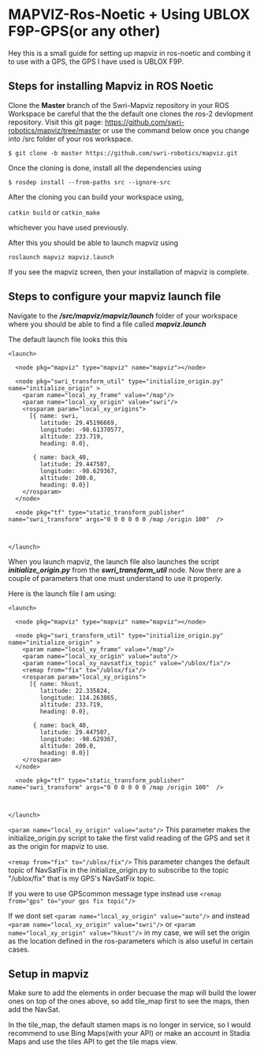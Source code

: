 # MAPVIZ-Ros-Noetic + Using UBLOX F9P-GPS(or any other)

Hey this is a small guide for setting up mapviz in ros-noetic and combing it to use with a GPS, the GPS I have used is UBLOX F9P.

## Steps for installing Mapviz in ROS Noetic

Clone the **Master** branch of the Swri-Mapviz repository in your ROS Workspace be careful that the the default one clones the ros-2 devlopment repository.
Visit this git page: https://github.com/swri-robotics/mapviz/tree/master or use the command below once you change into /src folder of your ros workspace.

`$ git clone -b master https://github.com/swri-robotics/mapviz.git`

Once the cloning is done, install all the dependencies using 

`$ rosdep install --from-paths src --ignore-src`

After the cloning you can build your workspace using,

`catkin build` or `catkin_make`

 whichever you have used previously.

 After this you should be able to launch mapviz using 

 `roslaunch mapviz mapviz.launch`

 If you see the mapviz screen, then your installation of mapviz is complete.

 ## Steps to configure your mapviz launch file

 Navigate to the ***/src/mapviz/mapviz/launch*** folder of your workspace where you should be able to find a file called ***mapviz.launch***

The default launch file looks this this 
```
<launch>

  <node pkg="mapviz" type="mapviz" name="mapviz"></node>

  <node pkg="swri_transform_util" type="initialize_origin.py" name="initialize_origin" >
    <param name="local_xy_frame" value="/map"/>
    <param name="local_xy_origin" value="swri"/>
    <rosparam param="local_xy_origins">
      [{ name: swri,
         latitude: 29.45196669,
         longitude: -98.61370577,
         altitude: 233.719,
         heading: 0.0},
         
       { name: back_40,
         latitude: 29.447507,
         longitude: -98.629367,
         altitude: 200.0,
         heading: 0.0}]
    </rosparam>
  </node>

  <node pkg="tf" type="static_transform_publisher" name="swri_transform" args="0 0 0 0 0 0 /map /origin 100"  />



</launch>
```
When you launch mapviz, the launch file also launches the script ***initialize_origin.py*** from the ***swri_transform_util*** node. Now there are a couple of parameters that one must understand to use it properly.

Here is the launch file I am using:

```
<launch>

  <node pkg="mapviz" type="mapviz" name="mapviz"></node>

  <node pkg="swri_transform_util" type="initialize_origin.py" name="initialize_origin" >
    <param name="local_xy_frame" value="/map"/>
    <param name="local_xy_origin" value="auto"/>
    <param name="local_xy_navsatfix_topic" value="/ublox/fix"/>
    <remap from="fix" to="/ublox/fix"/>
    <rosparam param="local_xy_origins">
      [{ name: hkust,
         latitude: 22.335824,
         longitude: 114.263865,
         altitude: 233.719,
         heading: 0.0},
         
       { name: back_40,
         latitude: 29.447507,
         longitude: -98.629367,
         altitude: 200.0,
         heading: 0.0}]
    </rosparam>
  </node>

  <node pkg="tf" type="static_transform_publisher" name="swri_transform" args="0 0 0 0 0 0 /map /origin 100"  />



</launch>
```
`<param name="local_xy_origin" value="auto"/>` This parameter makes the initialize_origin.py script to take the first valid reading of the GPS and set it as the origin for mapviz to use.

`<remap from="fix" to="/ublox/fix"/>` This parameter changes the default topic of NavSatFix in the initialize_origin.py to subscribe to the topic "/ublox/fix" that is my GPS's NavSatFix topic.

If you were to use GPScommon message type instead use `<remap from="gps" to="your gps fix topic"/>`

If we dont set `<param name="local_xy_origin" value="auto"/>` and instead `<param name="local_xy_origin" value="swri"/>` or `<param name="local_xy_origin" value="hkust"/>` in my case, we will set the origin as the location defined in the ros-parameters which is also useful in certain cases.

## Setup in mapviz

Make sure to add the elements in order becuase the map will build the lower ones on top of the ones above, so add tile_map first to see the maps, then add the NavSat. 

In the tile_map, the default stamen maps is no longer in service, so I would recommend to use Bing Maps(with your API) or make an account in Stadia Maps and use the tiles API to get the tile maps view.





 

 
